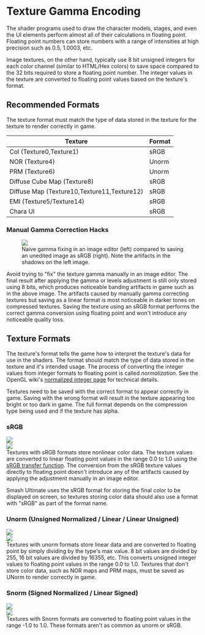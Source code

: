 ---
---
# Texture Gamma Encoding
The shader programs used to draw the character models, stages, and even the UI elements perform almost all of their 
calculations in floating point. Floating point numbers can store numbers with a range of intensities at high precision such as 
0.5, 1.0003, etc. 

Image textures, on the other hand, typically use 8 bit unsigned integers for each color channel (similar to HTML/Hex colors) to save space compared to the 32 bits required to store a 
floating point number. The integer values in the texture 
are converted to floating point values based on the texture's format.

## Recommended Formats 
The texture format must match the type of data stored in the texture for the texture to render correctly in game.
<table class="table table-striped">
    <thead>
        <tr>
            <th scope="col" class="w-25">Texture</th>
            <th scope="col">Format</th>
        </tr>
    </thead>
    <tbody>
        <tr>
            <td>Col (Texture0,Texture1)</td>
            <td>sRGB</td>
        </tr>
        <tr>
            <td>NOR (Texture4)</td>
            <td>Unorm</td>
        </tr>
        <tr>
            <td>PRM (Texture6)</td>
            <td>Unorm</td>
        </tr>
        <tr>
            <td>Diffuse Cube Map (Texture8)</td>
            <td>sRGB</td>
        </tr>
        <tr>
            <td>Diffuse Map (Texture10,Texture11,Texture12)</td>
            <td>sRGB</td>
        </tr>
        <tr>
            <td>EMI (Texture5/Texture14)</td>
            <td>sRGB</td>
        </tr>
        <tr>
            <td>Chara UI</td>
            <td>sRGB</td>
        </tr>
    </tbody>
</table>

### Manual Gamma Correction Hacks
<figure class="figure">
    <img src="{{ "/assets/images/gamma/palu_comparison.png" | relative_url }}" height="auto" width="auto">
    <figcaption class="figure-caption text-center">Naive gamma fixing in an image editor (left) compared to saving an unedited image as sRGB (right). 
        Note the artifacts in the shadows on the left image.</figcaption>
</figure>
Avoid trying to "fix" the texture gamma manually in an image editor. The final result after applying the gamma or levels adjustment is still only stored using 8 bits, 
which produces noticeable banding artifacts in game such as in the above image. The artifacts caused by manually gamma correcting textures but saving as a linear format is most noticeable in darker tones on compressed textures.
Saving the texture using an sRGB format performs the correct gamma conversion using floating point and won't introduce any noticeable quality loss.  

## Texture Formats 
The texture's format tells the game how to interpret the texture's data for use in the shaders. The format should match the type of data stored in the texture and it's intended usage. 
The process of converting the integer values from integer formats to floating point is called *normalization*. 
See the OpenGL wiki's <a href="https://www.khronos.org/opengl/wiki/Normalized_Integer" target="_blank">normalized integer page</a> for technical details. 

Textures need to be saved with the correct format to appear correctly in game. Saving with the wrong format will result in the texture appearing 
too bright or too dark in game. The full format depends on the compression type being used and if the texture has alpha. 

### sRGB
<div class="row">
    <div class="col-md-5 d-flex align-items-center justify-content-center">
        <img class="img-fluid" src="{{ "/assets/images/gamma/srgb_srgb.jpg" | relative_url }}">
    </div>
    <div class="col-md-7 d-flex align-items-center justify-content-center">
        <img class="img-fluid" src="{{ "/assets/images/gamma/srgb_to_float.png" | relative_url }}">
    </div>
</div>
Textures with sRGB formats store nonlinear color data. The texture values are converted to linear floating point values in the range 0.0 to 1.0 using the 
<a href="https://en.wikipedia.org/wiki/SRGB#The_sRGB_transfer_function_(%22gamma%22)" target="_blank">sRGB transfer function</a>. 
The conversion from the sRGB texture values directly to floating point doesn't introduce any of the artifacts caused by applying the adjustment manually in an image editor.

Smash Ultimate uses the sRGB format for storing the final color to be displayed on screen, 
so textures storing color data should also use a format with "sRGB" as part of the format name.

### Unorm (Unsigned Normalized / Linear / Linear Unsigned)
<div class="row">
    <div class="col-md-5 d-flex align-items-center justify-content-center">
        <img class="img-fluid" src="{{ "/assets/images/gamma/unorm_srgb.jpg" | relative_url }}">
    </div>
    <div class="col-md-7 d-flex align-items-center justify-content-center">
        <img class="img-fluid" src="{{ "/assets/images/gamma/unorm_to_float.png" | relative_url }}">
    </div>
</div>
Textures with unorm formats store linear data and are converted to floating point by simply dividing by the type's max value. 
8 bit values are divided by 255, 16 bit values are divided by 16355, etc. This converts unsigned integer values to floating point values in the range 0.0 to 1.0. 
Textures that don't store color data, such as NOR maps and PRM maps, must be saved as UNorm to render correctly in game.

### Snorm (Signed Normalized / Linear Signed)
<div class="row">
    <div class="col-md-5 d-flex align-items-center justify-content-center">
        <img class="img-fluid" src="{{ "/assets/images/gamma/snorm_srgb.jpg" | relative_url }}">
    </div>
    <div class="col-md-7 d-flex align-items-center justify-content-center">
        <img class="img-fluid" src="{{ "/assets/images/gamma/snorm_to_float.png" | relative_url }}">
    </div>
</div>
Textures with Snorm formats are converted to floating point values in the range -1.0 to 1.0. These formats aren't as common as unorm or sRGB. 


